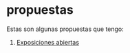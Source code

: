 # propuestas

Estas son algunas propuestas que tengo:

1. [Exposiciones abiertas](https://github.com/lmichan/propuestas/blob/main/exposiciones%20abiertas) 
